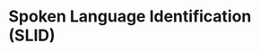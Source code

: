 # Spoken Language Identification (SLID)

<a href="https://github.com/aakashsri25/SLID/blob/main/Spoken%20Language%20Identification.pdf"></a>
